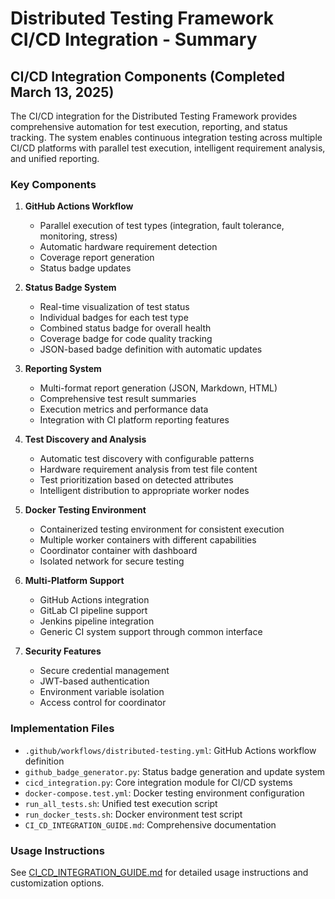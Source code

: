 # Distributed Testing Framework CI/CD Integration - Summary

## CI/CD Integration Components (Completed March 13, 2025)

The CI/CD integration for the Distributed Testing Framework provides comprehensive automation for test execution, reporting, and status tracking. The system enables continuous integration testing across multiple CI/CD platforms with parallel test execution, intelligent requirement analysis, and unified reporting.

### Key Components

1. **GitHub Actions Workflow**
   - Parallel execution of test types (integration, fault tolerance, monitoring, stress)
   - Automatic hardware requirement detection
   - Coverage report generation
   - Status badge updates

2. **Status Badge System**
   - Real-time visualization of test status
   - Individual badges for each test type
   - Combined status badge for overall health
   - Coverage badge for code quality tracking
   - JSON-based badge definition with automatic updates

3. **Reporting System**
   - Multi-format report generation (JSON, Markdown, HTML)
   - Comprehensive test result summaries
   - Execution metrics and performance data
   - Integration with CI platform reporting features

4. **Test Discovery and Analysis**
   - Automatic test discovery with configurable patterns
   - Hardware requirement analysis from test file content
   - Test prioritization based on detected attributes
   - Intelligent distribution to appropriate worker nodes

5. **Docker Testing Environment**
   - Containerized testing environment for consistent execution
   - Multiple worker containers with different capabilities
   - Coordinator container with dashboard
   - Isolated network for secure testing

6. **Multi-Platform Support**
   - GitHub Actions integration
   - GitLab CI pipeline support
   - Jenkins pipeline integration
   - Generic CI system support through common interface

7. **Security Features**
   - Secure credential management
   - JWT-based authentication
   - Environment variable isolation
   - Access control for coordinator

### Implementation Files

- `.github/workflows/distributed-testing.yml`: GitHub Actions workflow definition
- `github_badge_generator.py`: Status badge generation and update system
- `cicd_integration.py`: Core integration module for CI/CD systems
- `docker-compose.test.yml`: Docker testing environment configuration
- `run_all_tests.sh`: Unified test execution script
- `run_docker_tests.sh`: Docker environment test script
- `CI_CD_INTEGRATION_GUIDE.md`: Comprehensive documentation

### Usage Instructions

See [CI_CD_INTEGRATION_GUIDE.md](/home/barberb/ipfs_accelerate_py/test/duckdb_api/distributed_testing/CI_CD_INTEGRATION_GUIDE.md) for detailed usage instructions and customization options.
